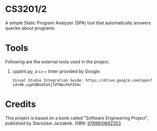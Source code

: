 # CS3201/2

A simple Static Program Analyzer (SPA) tool that automatically answers queries about programs.

# Tools
Following are the external tools used in the project.

1. cpplint.py, a c++ linter provided by Google.
   
   ```
   Visual Studio Integration Guide: https://drive.google.com/open?id=0B_vyphQBuOZaVjlUTWpLRkFXSmc
   ```
  
# Credits

This project is based on a book called "Software Engineering Project", published by Stanislaw Jarzabek. ISBN: [9789810692353](http://www.worldcat.org/title/software-engineering-project/oclc/825078819)

